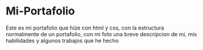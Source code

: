 # Mi-Portafolio
Este es mi portafolio que hize con html y css, con la estructura normalmente de un portafolio, con mi foto una breve descripcion de mi, mis habilidades y algunos trabajos que he hecho
